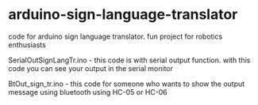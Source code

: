 # arduino-sign-language-translator
code for arduino sign language translator. fun project for robotics enthusiasts


SerialOutSignLangTr.ino - this code is with serial output function. with this code you can see your output in the serial monitor

BtOut_sign_tr.ino - this code for someone who wants to show the output message using bluetooth using HC-05 or HC-06
